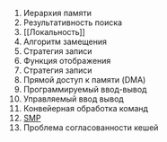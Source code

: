 1. Иерархия памяти
2. Результативность поиска
3. [[Локальность]]
4. Алгоритм замещения
5. Стратегия записи
6. Функция отображения
7. Стратегия записи
8. Прямой доступ к памяти (DMA)
9. Программируемый ввод-вывод
10. Управляемый ввод вывод
11. Конвейерная обработка команд
12. [SMP](https://kpfu.ru/portal/docs/F1799539540/SMP.pdf)
13. Проблема согласованности кешей